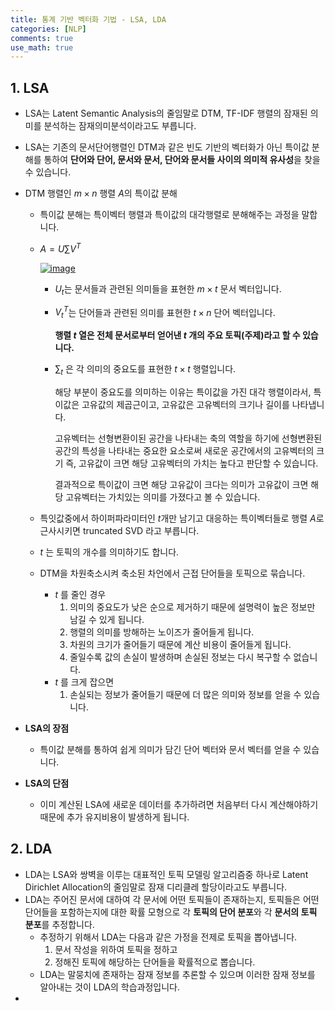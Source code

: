 ```yaml
---
title: 통계 기반 벡터화 기법 - LSA, LDA
categories: [NLP]
comments: true
use_math: true
---
```




## 1. LSA

- LSA는 Latent Semantic Analysis의 줄임말로 DTM, TF-IDF 행렬의 잠재된 의미를 분석하는 잠재의미분석이라고도 부릅니다.

- LSA는 기존의 문서단어행렬인 DTM과 같은 빈도 기반의 벡터화가 아닌 특이값 분해를 통하여 **단어와 단어, 문서와 문서, 단어와 문서들 사이의 의미적 유사성**을 찾을 수 있습니다.

- DTM 행렬인 $m \times n$​ 행렬  $A$​의 특이값 분해

  - 특이값 분해는 특이벡터 행렬과 특이값의 대각행렬로 분해해주는 과정을 말합니다.

  - $A = U\sum V^T$​

    [![image](https://user-images.githubusercontent.com/51338268/145351468-4bf031a1-005a-4c25-af14-76fe4f52fd0b.png)](https://wikidocs.net/24949)

    - $U_t$​​ 는 문서들과 관련된 의미들을 표현한 $m \times t$​ 문서 벡터입니다.

    - $V^T_t$​ 는 단어들과 관련된 의미를 표현한 $t \times n$​​ 단어 벡터입니다. 

      **행렬 $t$​ 열은 전체 문서로부터 얻어낸 $t$​ 개의 주요 토픽(주제)라고 할 수 있습니다.**

    - $\sum_t$ 은 각 의미의 중요도를 표현한 $t \times t$​ 행렬입니다. 

      해당 부분이 중요도를 의미하는 이유는 특이값을 가진 대각 행렬이라서, 특이값은 고유값의 제곱근이고, 고유값은 고유벡터의 크기나 길이를 나타냅니다.

      고유벡터는 선형변환이된 공간을 나타내는 축의 역할을 하기에 선형변환된 공간의 특성을 나타내는 중요한 요소로써 새로운 공간에서의 고유벡터의 크기 즉, 고유값이 크면 해당 고유벡터의 가치는 높다고 판단할 수 있습니다.

      결과적으로 특이값이 크면 해당 고유값이 크다는 의미가 고유값이 크면 해당 고유벡터는 가치있는 의미를 가졌다고 볼 수 있습니다.

  - 특잇값중에서 하이퍼파라미터인 $t$개만 남기고 대응하는 특이벡터들로 행렬 $A$로 근사시키면 truncated SVD 라고 부릅니다.
  - $t$​ 는 토픽의 개수를 의미하기도 합니다.
  - DTM을 차원축소시켜 축소된 차언에서 근접 단어들을 토픽으로 묶습니다.
    - $t$​ 를 줄인 경우
      1. 의미의 중요도가 낮은 순으로 제거하기 때문에 설명력이 높은 정보만 남길 수 있게 됩니다.
      2. 행렬의 의미를 방해하는 노이즈가 줄어들게 됩니다.
      3. 차원의 크기가 줄어들기 때문에 계산 비용이 줄어들게 됩니다.
      4. 줄일수록 값의 손실이 발생하며 손실된 정보는 다시 복구할 수 없습니다.
    - $t$ 를 크게 잡으면 
      1. 손실되는 정보가 줄어들기 때문에 더 많은 의미와 정보를 얻을 수 있습니다.

- **LSA의 장점**

  - 특이값 분해를 통하여 쉽게 의미가 담긴 단어 벡터와 문서 벡터를 얻을 수 있습니다.

- **LSA의 단점**

  - 이미 계산된 LSA에 새로운 데이터를 추가하려면 처음부터 다시 계산해야하기 때문에 추가 유지비용이 발생하게 됩니다.



## 2. LDA

- LDA는 LSA와 쌍벽을 이루는 대표적인 토픽 모델링 알고리즘중 하나로 Latent Dirichlet Allocation의 줄임말로 잠재 디리클레 할당이라고도 부릅니다.
- LDA는 주어진 문서에 대하여 각 문서에 어떤 토픽들이 존재하는지, 토픽들은 어떤 단어들을 포함하는지에 대한 확률 모형으로 각 **토픽의 단어 분포**와 각 **문서의 토픽 분포**를 추정합니다.
  - 추정하기 위해서 LDA는 다음과 같은 가정을 전제로 토픽을 뽑아냅니다.
    1. 문서 작성을 위하여 토픽을 정하고
    2. 정해진 토픽에 해당하는 단어들을 확률적으로 뽑습니다.
  - LDA는 말뭉치에 존재하는 잠재 정보를 추론할 수 있으며 이러한 잠재 정보를 알아내는 것이 LDA의 학습과정입니다.
- 

